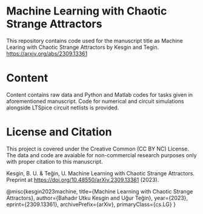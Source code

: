 # Machine Learning with Chaotic Strange Attractors
This repository contains code used for the manuscript title as Machine Learing with Chaotic Strange Attractors by Kesgin and Tegin. https://arxiv.org/abs/2309.13361

# Content
Content contains raw data and Python and Matlab codes for tasks given in aforementioned manuscript. Code for numerical and circuit simulations alongside LTSpice circuit netlists is provided.

# License and Citation
This project is covered under the Creative Common (CC BY NC) License. The data and code are avaiable for non-commercial research purposes only with proper citation to this manuscript.

Kesgin, B. U. & Teğin, U. Machine Learning with Chaotic Strange Attractors. Preprint at https://doi.org/10.48550/arXiv.2309.13361 (2023).

@misc{kesgin2023machine,
      title={Machine Learning with Chaotic Strange Attractors}, 
      author={Bahadır Utku Kesgin and Uğur Teğin},
      year={2023},
      eprint={2309.13361},
      archivePrefix={arXiv},
      primaryClass={cs.LG}
}




